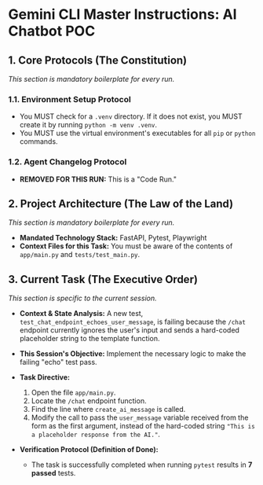 # Gemini CLI Master Instructions: AI Chatbot POC

## 1. Core Protocols (The Constitution)

_This section is mandatory boilerplate for every run._

### 1.1. Environment Setup Protocol
- You MUST check for a `.venv` directory. If it does not exist, you MUST create it by running `python -m venv .venv`.
- You MUST use the virtual environment's executables for all `pip` or `python` commands.

### 1.2. Agent Changelog Protocol
- **REMOVED FOR THIS RUN:** This is a "Code Run."

## 2. Project Architecture (The Law of the Land)

_This section is mandatory boilerplate for every run._

- **Mandated Technology Stack:** FastAPI, Pytest, Playwright
- **Context Files for this Task:** You must be aware of the contents of `app/main.py` and `tests/test_main.py`.

## 3. Current Task (The Executive Order)

_This section is specific to the current session._

- **Context & State Analysis:** A new test, `test_chat_endpoint_echoes_user_message`, is failing because the `/chat` endpoint currently ignores the user's input and sends a hard-coded placeholder string to the template function.

- **This Session's Objective:** Implement the necessary logic to make the failing "echo" test pass.

- **Task Directive:**
  1.  Open the file `app/main.py`.
  2.  Locate the `/chat` endpoint function.
  3.  Find the line where `create_ai_message` is called.
  4.  Modify the call to pass the `user_message` variable received from the form as the first argument, instead of the hard-coded string `"This is a placeholder response from the AI."`.

- **Verification Protocol (Definition of Done):**
  - The task is successfully completed when running `pytest` results in **7 passed** tests.